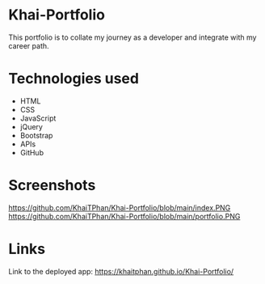 # Khai-Portfolio
This portfolio is to collate my journey as a developer and integrate with my career path.


# Technologies used

- HTML
- CSS
- JavaScript
- jQuery
- Bootstrap
- APIs
- GitHub

# Screenshots

https://github.com/KhaiTPhan/Khai-Portfolio/blob/main/index.PNG
https://github.com/KhaiTPhan/Khai-Portfolio/blob/main/portfolio.PNG

# Links

Link to the deployed app:
https://khaitphan.github.io/Khai-Portfolio/

